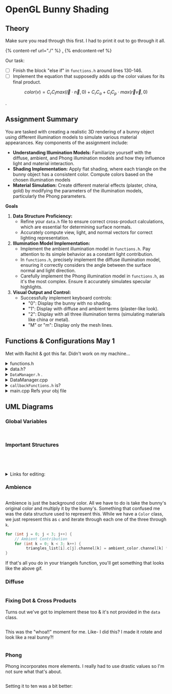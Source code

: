 # OpenGL Bunny Shading

## Theory

Make sure you read through this first. I had to print it out to go through it all.

{% content-ref url="./" %}
[.](./)
{% endcontent-ref %}

Our task:

* [ ] Finish the block "else if" in `functions.h` around lines 130-146.
* [ ] Implement the equation that supposedly adds up the color values for its final product.

$$
color(v) = C_rC_l max(\vec{l} \cdot \vec{n}, 0)  + C_rC_a + C_l C_p \cdot max(\vec{r} \vec{v}, 0)
$$

.

## **Assignment Summary**

You are tasked with creating a realistic 3D rendering of a bunny object using different illumination models to simulate various material appearances. Key components of the assignment include:

* **Understanding Illumination Models:** Familiarize yourself with the diffuse, ambient, and Phong illumination models and how they influence light and material interaction.
* **Shading Implementation:** Apply flat shading, where each triangle on the bunny object has a consistent color. Compute colors based on the chosen illumination models
* **Material Simulation:** Create different material effects (plaster, china, gold) by modifying the parameters of the illumination models, particularly the Phong parameters.

**Goals**

1. **Data Structure Proficiency:**
   * Refine your `data.h` file to ensure correct cross-product calculations, which are essential for determining surface normals.
   * Accurately compute view, light, and normal vectors for correct lighting representation.
2. **Illumination Model Implementation:**
   * Implement the ambient illumination model in `functions.h`. Pay attention to its simple behavior as a constant light contribution.
   * In `functions.h`, precisely implement the diffuse illumination model, ensuring it correctly considers the angle between the surface normal and light direction.
   * Carefully implement the Phong illumination model in `functions.h`, as it's the most complex. Ensure it accurately simulates specular highlights.
3. **Visual Output and Control:**
   * Successfully implement keyboard controls:
     * "0": Display the bunny with no shading.
     * "1": Display with diffuse and ambient terms (plaster-like look).
     * "2": Display with all three illumination terms (simulating materials like china or metal).
     * "M" or "m": Display only the mesh lines.

## Functions & Configurations May 1

Met with Rachit & got this far. Didn't work on my machine...

<details>

<summary>functions.h</summary>

```cpp
#include <stdio.h>
#include <vector>
#include <iostream>
#include <fstream>
#include <string>
#include <sstream>

using namespace std;

inline double to_int(std::string const& str) {
    std::istringstream ss(str);
    
    int d;
    ss >> d;
    
    /* eat up trailing whitespace if there was a double read, and ensure
     * there is no character left. the eof bit is set in the case that
     * `std::ws` tried to read beyond the stream. */
    if(!(ss && (ss >> std::ws).eof()))
        exit(1);
    
    return d;
}

inline float to_float(std::string const& str) {
    std::istringstream ss(str);
    
    float f;
    ss >> f;
    
    /* eat up trailing whitespace if there was a double read, and ensure
     * there is no character left. the eof bit is set in the case that
     * `std::ws` tried to read beyond the stream. */
    if(!(ss && (ss >> std::ws).eof()))
        exit(1);
    
    return f;
}


inline char* to_char(string s)
{
    char *a=new char[s.size()+1];
    a[s.size()]=0;
    memcpy(a,s.c_str(),s.size());
    return a;
}


void transformTriangles()
{
    /*Initialize the rotation matrix*/
    Mat Rx, Ry, Rz;
    Mat T;
    
    /*Initially set all the matrix to */
    Rx.eye();
    Ry.eye();
    Rz.eye();
    T.eye();
    
    /*rotation matrix about x axis */
    Rx.elem[1][1] = cos(theta_x);
    Rx.elem[1][2] = -sin(theta_x);
    Rx.elem[2][1] = sin(theta_x);
    Rx.elem[2][2] = cos(theta_x);
    
    
    /*rotation matrix about y axis */
    Ry.elem[0][0] = cos(theta_y);
    Ry.elem[0][2] = sin(theta_y);
    Ry.elem[2][0] = -sin(theta_y);
    Ry.elem[2][2] = cos(theta_y);
    
    /* transaltion matrix*/
    T.elem[0][3] = translate_x;
    T.elem[1][3] = translate_y;
    
    
    /*Final transformation matrix P*/
    Mat P = T * Rx * Ry;
    
    /* Go through each vertex*/
    for(int i = 0; i < vertice_list.size(); i++)
    {
        Vec cur_pt, updated_pt;
        cur_pt.elem[0] = vertice_list[i].x;
        cur_pt.elem[1] = vertice_list[i].y;
        cur_pt.elem[2] = vertice_list[i].z;
        cur_pt.elem[3] = 1.0f;
        updated_pt = P * cur_pt;
        vertice_list[i].x = updated_pt.elem[0]/updated_pt.elem[3];
        vertice_list[i].y = updated_pt.elem[1]/updated_pt.elem[3];
        vertice_list[i].z = updated_pt.elem[2]/updated_pt.elem[3];
        
        vertice_list[i].normalize();
    }
    
    /*Reset the angles and translations */
    theta_x = 0;
    theta_y = 0;
    theta_z = 0;
    translate_x = 0;
    translate_y = 0;
    translate_z = 0;
}

void trianglesShading()
    {
        if(shading_type == 0)
        {
            /*Make all the triangles the same color*/
            for(int i = 0; i < triangles_list.size(); i++) //triangle index
            {
                for(int j = 0; j < 3; j++) //vertex index
                {
                    for(int k = 0; k < 3; k++) //color channel index
                    {
                        triangles_list[i].c[j].channel[k] = bunny_color.channel[k];
                        
                    }
                }
            }
        }
        else if(shading_type == 1 || shading_type == 2)
        {
            for (int i = 0; i < triangles_list.size(); i++) {
                // Initialize triangle color with ambient color
                for (int j = 0; j < 3; j++) {
                    triangles_list[i].c[j].channel[0] = ambient_color.channel[0] * bunny_color.channel[0];
                    triangles_list[i].c[j].channel[1] = ambient_color.channel[1] * bunny_color.channel[1];
                    triangles_list[i].c[j].channel[2] = ambient_color.channel[2] * bunny_color.channel[2];
                }
                
                // Calculate diffuse illumination for the triangle
                for (int j = 0; j < 3; j++) {
                    // Retrieve the vertex indices of the triangle
                    int v0_idx = triangles_list[i].v_idx[j];
                    int v1_idx = triangles_list[i].v_idx[(j + 1) % 3];
                    int v2_idx = triangles_list[i].v_idx[(j + 2) % 3];
                    
                    // Calculate the normal vector of the triangle
                    Vertex v0 = vertice_list[v0_idx];
                    Vertex v1 = vertice_list[v1_idx];
                    Vertex v2 = vertice_list[v2_idx];
                    Vertex normal = v0.normalVector(v1, v2);
                    
                    // Calculate the dot product between the light direction and the normal vector
                    float dot_product = normal.uni_x * light.uni_x + normal.uni_y * light.uni_y + normal.uni_z * light.uni_z;
                    
                    // Ensure the dot product is clamped to [0, 1]
                    dot_product = std::max(0.0f, dot_product);
                    
                    // Scale the intensity of the diffuse illumination based on the dot product
                    float diffuse_intensity = dot_product;
                    
                    // Add the diffuse contribution to the color of the current vertex
                    triangles_list[i].c[j].channel[0] += diffuse_intensity * bunny_color.channel[0];
                    triangles_list[i].c[j].channel[1] += diffuse_intensity * bunny_color.channel[1];
                    triangles_list[i].c[j].channel[2] += diffuse_intensity * bunny_color.channel[2];
                }
            }// Your implementation should be here
            //shading_type == 1: only diffuse + ambient
            //shading_type == 2: diffuse + ambient + phong
        }
    }

void initialize()
{
    light.x = 1;  // tood: try zero
    light.y = 1;
    light.z = 5;
    light.c.channel[0] = 0.7;
    light.c.channel[1] = 0.7;
    light.c.channel[2] = 0.7;
    
    light.normalize();
    
    //light color Cl
    light.c.channel[0] = 0.9;
    light.c.channel[1] = 0.9;
    light.c.channel[2] = 0.9;
    
    //Ambient Ca
    ambient_color.channel[0] = 0.2;
    ambient_color.channel[1] = 0.2;
    ambient_color.channel[2] = 0.2;
    
    //Object surface color Cr
    bunny_color.channel[0] = 0.8;
    bunny_color.channel[1] = 0.8;
    bunny_color.channel[2] = 0.8;
    
    //Specular Color Cs
    phong_color.channel[0] = 0.8;
    phong_color.channel[1] = 0.8;
    phong_color.channel[2] = 0.8;
    
    view_pos.x = 0.0f;
    view_pos.y = 0.0f;
    view_pos.z = 5.0f;
}

void loadObjFiles(char *filename, vector<Vertex> &vertice_list, vector<Triangle> &triangles_list )
{
    ifstream myfile (filename);
    string line;
    string valueX, valueY, valueZ, v;
    string idx0, idx1, idx2, f;
    
    int n = 0;
    while(!myfile.eof())
    {
        getline (myfile, line);
        if (line[0] == 'v')
        {
            std::istringstream iss( line );
            iss >> v >> valueX>> valueY>> valueZ;
            Vertex v;
            v.x = (GLfloat)to_float(valueX);
            v.y = (GLfloat)to_float(valueY);
            v.z = (GLfloat)to_float(valueZ);
            // v.normalize();
            
            
            /* By default, the initial colors for all the vertices are grey */
            for(int c = 0; c < 3; c++)
            {
                v.c.channel[c] = bunny_color.channel[c];
            }
            vertice_list.push_back(v);
        }
        if( line[0] == 'f')
        {
            std::istringstream iss( line );
            iss >> f >> idx0 >> idx1 >> idx2;
            int i0 = to_int(idx0) - 1;
            int i1 = to_int(idx1) - 1;
            int i2 = to_int(idx2) - 1;
            
            Triangle triangle;
            triangle.v_idx[0] = i0;
            triangle.v_idx[1] = i1;
            triangle.v_idx[2] = i2;
            
            triangle.c[0] = vertice_list[i0].c;
            triangle.c[1] = vertice_list[i1].c;
            triangle.c[2] = vertice_list[i2].c;
            triangles_list.push_back(triangle);
        }
    }
    
    
    /* Check what is the centroid value */
    float x = .0f;
    float y = .0f;
    float z = .0f;
    for(int i = 0; i < vertice_list.size(); i++)
    {
        x += vertice_list[i].x;
        y += vertice_list[i].y;
        z += vertice_list[i].z;
    }
    x /= (float)vertice_list.size();
    y /= (float)vertice_list.size();
    z /= (float)vertice_list.size();
}
```

</details>

<details>

<summary>data.h?</summary>

```cpp
#include <iostream>
#ifdef WIN32
#include <windows.h>
#endif

#include <stdlib.h>
#include <iostream>
#include <fstream>

#ifdef __APPLE__
#include <GLUT/glut.h>
#include <OpenGL/gl.h>
#include <OpenGL/glu.h>
#else
#include <GL/glut.h>
#include <GL/glu.h>
#include <GL/gl.h>
#endif

#define PHONG 100


struct Color{
    GLfloat channel[3];
};

struct Vertex{
    float x;
    float y;
    float z;
    
    Color c;
    
    float uni_x; //store the normalized value of this vector (for cos_theta and cross product use
    float uni_y;
    float uni_z;
    
    
    
    // Computes the normal vector
    Vertex normalVector(const Vertex& v1, const Vertex& v2) const{
        Vertex normal;
        Vertex edge1 = v1 - *this;
        Vertex edge2 = v2 - *this;
        normal = edge1.cross(edge2);
        normal.normalize();
        return normal;
    }
    
    /*Normalize the vertex's vector to make the length equal to 1 and store it in uni_x,y,z*/
    void normalize()
    {
        float length = sqrt(x * x + y * y + z * z);
        if (length !=0){
            uni_x = x / length;
            uni_y = y / length;
            uni_z = z / length;
        }
    }
    
    /*Reload dot product */
    // You have to implement it here
    const float operator * (const Vertex& right) const
    {
        float result = 0.0f;
        return result;
    }
    
    
    /*Reload - operator*/
    const Vertex operator - (const Vertex& right) const
    {
        Vertex result;
        result.x = x - right.x;
        result.y = y - right.y;
        result.z = z - right.z;
        return result;
    }
   
    
    /*Reload + operator*/
    const Vertex operator + (const Vertex& right) const
    {
        Vertex result;
        result.x = x + right.x;
        result.y = y + right.y;
        result.z = z + right.z;
        return result;
    }
    
    /*Reload * operator to times a number*/
    const Vertex operator * (const float right) const
    {
        Vertex result;
        result.x = x * right;
        result.y = y * right;
        result.z = z * right;
        
        return result;
    }
    
    /*For normalized vector dot product use*/
    float normDot(const Vertex& right) const
    {
        float result = uni_x * right.uni_x + uni_y * right.uni_y + uni_z * right.uni_z;
        return result;
    }
    
    /*The cross-product */
    Vertex cross(const Vertex& right)
    {
        Vertex result;
      
        return result;
    }
};

struct Triangle{
    int v_idx[3];
    Color c[3];
};

/* Here you need to implement some operations for 4-by-1 vector*/
struct Vec{
    float elem[4];
    
    
};

/* Here you need to implement a 4-by-4 matrix */
struct Mat{
    float elem[4][4];
    
    
    /*Normalize the matrix*/
    void eye()
    {
        for(int i = 0; i < 4; i++)
        {
            for(int j = 0; j < 4; j++)
            {
                if(i == j)
                    elem[i][j] = 1.0f;
                else
                    elem[i][j] = 0.0f;
            }
        }
    }
    
    /*This function is to reload the multipliation operator for matrix products*/
    const Mat operator * (const Mat& right) const
    {
        Mat result;
        
        for(int i = 0; i < 4; i++)
        {
            for(int j = 0; j < 4; j++)
            {
                result.elem[i][j] = 0;
                for(int k = 0; k < 4; k++)
                {
                    result.elem[i][j] += elem[i][k] * right.elem[k][j];
                }
            }
        }
        
        return result;
    }
    
    /*This function is to reload the multipliation operator for matrix times a 4-by-1 vector*/
    const Vec operator * (const Vec& vec) const
    {
        Vec result;
        
        for(int i = 0; i < 4; i++)
        {
            
            result.elem[i] = 0;
            for(int k = 0; k < 4; k++)
            {
                result.elem[i] += elem[i][k] * vec.elem[k];
            }
            
        }
        
        return result;
    }
    
    void printMat()
    {
        for(int i = 0; i < 4; i++)
        {
            for(int j = 0; j < 4; j++)
            {
                printf("%.5f, ", elem[i][j]);
            }
            printf("\n");
        }
    }
};


vector<Vertex> vertice_list;
vector<Triangle> triangles_list;

/*Define the light and colors*/
Vertex light;
Color ambient_color;
Color bunny_color;
Color phong_color;

/*Define the viewpoint*/
Vertex view_pos; 

/*Parameter control the rotation*/
float theta_x = .0f;
float theta_y = .0f;
float theta_z = .0f;

/*Parameter control the translation*/
float translate_x = .0f;
float translate_y = .0f;
float translate_z = .0f;


int mesh_only = 0; //control whether a mesh triangle or plane is drawn
int shading_type = 0; //0 - no shading; 1 - ambient + diffuse shading; 2 - ambient + diffuse + phong; 3 - static shading


/*For the mouse control use*/
/* Define data */
int mouse_down = 0; //Represent the left mouse key is clicked down
int change_mode = 0; //0 means rotation; 1 means translation
int current_x = 0, current_y = 0;

```

</details>

<details>

<summary><code>DataManager.h</code> .</summary>

```cpp
#ifndef DATAMANAGER_H
#define DATAMANAGER_H
using namespace std;

// Remove Vertex from DataManager.h: 
// Delete the Vertex struct from DataManager.h. 
// You don't need it there since it's primarily for loading data.
// struct Vertex {
//    float x, y, z;
//    Vertex(float x, float y, float z) : x(x), y(y), z(z) {}
// };

struct Triangle {
    int v1_idx, v2_idx, v3_idx;
    Triangle(int p1, int p2, int p3) : v1_idx(p1), v2_idx(p2), v3_idx(p3) {}
};

class DataManager {
public:
    DataManager();
    ~DataManager();

    void loadFromFile(const std::string& filename);
    std::vector<Vertex> getVertices();
    std::vector<Triangle> getTriangles();

private:
    std::vector<Vertex> vertices;
    std::vector<Triangle> triangles;
};

#endif // DATAMANAGER_H

```

</details>

<details>

<summary>DataManager.cpp</summary>

```cpp
#include <fstream>
#include <sstream>
#include <iostream>

DataManager::DataManager() {}

DataManager::~DataManager() {}

void DataManager::loadFromFile(const std::string& filename) {
    std::ifstream file(filename);
    if (!file.is_open()) {
        std::cerr << "Error opening file: " << filename << std::endl;
        return;
    }

    std::string line;
    while (std::getline(file, line)) {
        if (line.empty())
            continue;
        std::istringstream iss(line);
        char type;
        iss >> type;
        if (type == 'v') {
            float x, y, z;
            iss >> x >> y >> z;
            vertices.push_back(Vertex(x, y, z));
        } else if (type == 'f') {
            int v1, v2, v3;
            iss >> v1 >> v2 >> v3;
            triangles.push_back(Triangle(v1, v2, v3));
        }
    }
    file.close();
}

std::vector<Vertex> DataManager::getVertices() {
    return vertices;
}

std::vector<Triangle> DataManager::getTriangles() {
    return triangles;
}

```

</details>

<details>

<summary><code>callbackFunctions.h</code> is?</summary>

```cpp
void onKeyboard(unsigned char key, int x, int y)
{
    switch (key)
    {
        case 27:
            exit(1);
            
            break;
        case 'm':
            mesh_only = (mesh_only == 1)?0:1;
            glutPostRedisplay();
            break;
        case '1':
            shading_type = 1;
            glutPostRedisplay();
            break;
        case '0':
            shading_type = 0;
            glutPostRedisplay();
            break;
        case '2':
            shading_type = 2;
            glutPostRedisplay();
            break;
            
        case '3':
            shading_type = 3;
            glutPostRedisplay();
            break;
            
        default:
            break;
    }
}

void onMouse(int button, int state, int x, int y)
{
    
    GLint specialKey = glutGetModifiers();
    switch (button) {
        case GLUT_LEFT_BUTTON:
            if (state == GLUT_DOWN) {
                mouse_down = 1;
                current_x = x;
                current_y = y;
                if (specialKey == GLUT_ACTIVE_SHIFT)
                {
                    change_mode = 1;
                }
                else
                {
                    change_mode = 0;
                }
            }
            else if (state == GLUT_UP)
            {
                mouse_down = 0;
            }
            break;
            
        case GLUT_RIGHT_BUTTON:
            if (state == GLUT_DOWN)
                
                break;
            
        default:
            break;
            
    }
    
}

void onMouseMotion(int x, int y)
{
    if (mouse_down == 1)
    {
        if (change_mode == 0)
        {
            theta_y += static_cast<float>(x - current_x) / 100.f;
            theta_x += static_cast<float>(y - current_y) / 100.f;
        }
        else{
            translate_x += static_cast<float>(x - current_x) / 1000.f;
            translate_y += static_cast<float>(-y + current_y) / 1000.f;
        }
        
        current_x = x;
        current_y = y;
    }
    
    glutPostRedisplay();
}


/*Render all the triangles */
void renderAllTriangles()
{
    for(int i = 0; i < triangles_list.size(); i++)
    {
        if(mesh_only)
        {
            glBegin(GL_LINE_LOOP);
        }
        else
        {
            glBegin(GL_TRIANGLES);
        }
        
        int pt_0 = triangles_list[i].v_idx[0];
        int pt_1 = triangles_list[i].v_idx[1];
        int pt_2 = triangles_list[i].v_idx[2];
        
        //point 1
        glColor3f(triangles_list[i].c[0].channel[0], triangles_list[i].c[0].channel[1], triangles_list[i].c[0].channel[2]);
        glVertex3f(vertice_list[pt_0].x, vertice_list[pt_0].y, vertice_list[pt_0].z);
        
        
        //point 2
        glColor3f(triangles_list[i].c[1].channel[0], triangles_list[i].c[1].channel[1], triangles_list[i].c[1].channel[2]);
        glVertex3f(vertice_list[pt_1].x, vertice_list[pt_1].y, vertice_list[pt_1].z);
        
        //point 3
        glColor3f(triangles_list[i].c[2].channel[0], triangles_list[i].c[2].channel[1], triangles_list[i].c[2].channel[2]);
        glVertex3f(vertice_list[pt_2].x, vertice_list[pt_2].y, vertice_list[pt_2].z);
        
        
        glEnd();
    }
}

/*Define the 3D objects that want to show*/
void onDisplay() {
    glClear(GL_COLOR_BUFFER_BIT | GL_DEPTH_BUFFER_BIT);
    
    glColor3f(1.0, 0.0, .0); //RGB
    //    glBegin(GL_LINES);
    //    glVertex3f(-5, 0.18, 1.0); //starting point
    //    glVertex3f(5, 0.1, 1.0); //ending point
    //    glEnd();
    
    glColor3f(0.0, 1.0, 0.0);
    
    
    
    /* Transform the points */
    if(mouse_down == 1) //only when the mouse is dragging, this function is called
        transformTriangles();
    
    /* Do the shading on Traingles */
    trianglesShading();
    
    /* Render all the triangles */
    renderAllTriangles();
        
    glFlush(); //clear the memory
}
```

</details>

<details>

<summary>main.cpp Refs your obj file</summary>

* [ ] Put correct file path on line 37.

{% code lineNumbers="true" %}
```cpp
#include <iostream>
#ifdef WIN32
#include <windows.h>
#endif

#include <stdlib.h>
#include <iostream>
#include <fstream>
#include <vector>
#include <math.h>

#ifdef __APPLE__
#include <GLUT/glut.h>
#include <OpenGL/gl.h>
#include <OpenGL/glu.h>
#else
#include <GL/glut.h>
#include <GL/glu.h>
#include <GL/gl.h>
#endif

using namespace std;

#include "data.h"
#include "functions.h"
#include "callbackFunctions.h"
//#include "DataManager.h"

int main(int argc,  char * argv[]) {
    
    /*Initialize glut stuff*/
    glutInit(&argc, argv);
    glutInitDisplayMode(GLUT_DEPTH|GLUT_RGB|GLUT_SINGLE);
    glutInitWindowSize(640, 480);
    glutInitWindowPosition(200, 100);
    glutCreateWindow("Bunny");
    loadObjFiles("bunny_high.obj", vertice_list, triangles_list);
    initialize();
    

    
    /*Initialize gl stuff*/
    glClearColor(0, 0, 0, 0);
    glEnable(GL_DEPTH_TEST);
    glMatrixMode(GL_PROJECTION);
    glLoadIdentity();
    glOrtho(-0.4, 0.4, -0.4 * .48 / .64, 0.4 * .48 / .64, 2, 10); //parallel projection
    gluLookAt( 0, 0, 5, 0, 0.2, 0, 0, 1, 0);
    
    
    /*Register GL stuff with the GLUT*/
    glutDisplayFunc(onDisplay);
    glutMouseFunc(onMouse);
    glutMotionFunc(onMouseMotion);
    glutKeyboardFunc(onKeyboard);
    
    /*Initialize the loop*/
    glutMainLoop();
    
    return 0;
}

```
{% endcode %}



</details>



## UML Diagrams

### Global Variables

<figure><img src="../../../.gitbook/assets/image (743).png" alt=""><figcaption></figcaption></figure>

<figure><img src="../../../.gitbook/assets/image (742).png" alt=""><figcaption></figcaption></figure>

### Important Structures

<figure><img src="../../../.gitbook/assets/image (739).png" alt=""><figcaption></figcaption></figure>

<div>

<figure><img src="../../../.gitbook/assets/image (745).png" alt=""><figcaption></figcaption></figure>

 

<figure><img src="../../../.gitbook/assets/image (744).png" alt=""><figcaption></figcaption></figure>

 

<figure><img src="../../../.gitbook/assets/image (740).png" alt=""><figcaption></figcaption></figure>

</div>





<details>

<summary>Links for editing:</summary>

```
@startuml
class Triangle {
  +v_idx[] : int[3]
  +c[] : Color[3]
}
@enduml

@startuml
class Color {
  +channel[] : float[3] 
}
@enduml





@startuml
class Vertex {
  +x : float
  +y : float
  +z : float
  +c : Color
  +uni_x : float
  +uni_y : float
  +uni_z : float 
  +normalVector(v1: Vertex, v2: Vertex) : Vertex 
  +normalize() : void
  +* (right: Vertex) : float  
  +- (right: Vertex) : Vertex 
  ++ (right: Vertex) : Vertex 
  +* (right: float) : Vertex  
  +normDot(right: Vertex) : float 
  +cross(right: Vertex) : Vertex  
}
@enduml 

@startuml
class Material {
  +ambient : Color
  +diffuse : Color
  +specular : Color
  +shininess : float
}
@enduml

@startuml
class Mat {
  +elem[][] : float[4][4] 
  +eye() : void
  +* (right: Mat) : Mat 
  +* (vec: Vec) : Vec
} 
@enduml

@startuml
' Add variables with their types
light : Vertex
ambient_color : Color
bunny_color : Color 
phong_color : Color
view_pos : Vertex
theta_x : float
theta_y : float
theta_z : float
translate_x : float
translate_y : float
translate_z : float
mesh_only : int
shading_type : int
mouse_down: int
change_mode: int
current_x: int
current_y: int
@enduml

```

</details>

### Ambience

<figure><img src="../../../.gitbook/assets/CleanShot 2024-05-03 at 15.48.25.gif" alt=""><figcaption></figcaption></figure>

Ambience is just the background color. All we have to do is take the bunny's original color and multiply it by the bunny's. Something that confused me was the data structure used to represent this. While we have a `Color` class, we just represent this as `c` and iterate through each one of the three through `k`.&#x20;

```cpp
for (int j = 0; j < 3; j++) {
    // Ambient Contribution
    for (int k = 0; k < 3; k++) {
         triangles_list[i].c[j].channel[k] = ambient_color.channel[k] * bunny_color.channel[k];
}
```

If that's all you do in your triangels function, you'll get something that looks like the above gif.

### Diffuse

<figure><img src="../../../.gitbook/assets/CleanShot 2024-05-03 at 19.17.38.gif" alt=""><figcaption></figcaption></figure>

### Fixing Dot & Cross Products

Turns out we've got to implement these too & it's not provided in the `data` class.&#x20;

<figure><img src="../../../.gitbook/assets/CleanShot 2024-05-03 at 19.52.36@2x.png" alt=""><figcaption></figcaption></figure>

This was the "whoa!!" moment for me. Like- I did this? I made it rotate and look like a real bunny?!

<figure><img src="../../../.gitbook/assets/CleanShot 2024-05-03 at 19.54.55.gif" alt=""><figcaption></figcaption></figure>

### Phong

Phong incorporates more elements. I really had to use drastic values so I'm not sure what that's about.&#x20;

<figure><img src="../../../.gitbook/assets/CleanShot 2024-05-03 at 23.05.13.gif" alt=""><figcaption></figcaption></figure>

Setting it to ten was a bit better:

<figure><img src="../../../.gitbook/assets/CleanShot 2024-05-03 at 23.07.21.gif" alt=""><figcaption></figcaption></figure>
